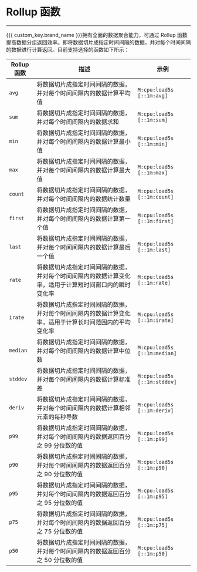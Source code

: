 # Rollup 函数

---

{{{ custom_key.brand_name }}}拥有全面的数据聚合能力，可通过 Rollup 函数提高数据分组返回效率。即将数据切片成指定时间间隔的数据，并对每个时间间隔的数据进行计算返回。目前支持选择的函数如下所示：

| Rollup 函数 | 描述 | 示例| 
| --- | --- |--- |
| `avg` | 将数据切片成指定时间间隔的数据，并对每个时间间隔内的数据计算平均值 |  `M:cpu:load5s [::1m:avg]`  |
| `sum` | 将数据切片成指定时间间隔的数据，并对每个时间间隔内的数据求和 | `M:cpu:load5s [::1m:sum]`|
| `min` |  将数据切片成指定时间间隔的数据，并对每个时间间隔内的数据计算最小值 | `M:cpu:load5s [::1m:min]` |
| `max` | 将数据切片成指定时间间隔的数据，并对每个时间间隔内的数据计算最大值 |  `M:cpu:load5s [::1m:max]` |
| `count` | 将数据切片成指定时间间隔的数据，并对每个时间间隔内的数据统计数量 |`M:cpu:load5s [::1m:count]`   |
| `first` | 将数据切片成指定时间间隔的数据，并对每个时间间隔内的数据计算第一个值 | `M:cpu:load5s [::1m:first]` |
| `last` | 将数据切片成指定时间间隔的数据，并对每个时间间隔内的数据计算最后一个值 | `M:cpu:load5s [::1m:last]` |
| `rate` | 将数据切片成指定时间间隔的数据，并对每个时间间隔内的数据计算变化率，适用于计算短时间窗口内的瞬时变化率 |  `M:cpu:load5s [::1m:rate]` |
| `irate` | 将数据切片成指定时间间隔的数据，并对每个时间间隔内的数据计算变化率，适用于计算长时间范围内的平均变化率 | `M:cpu:load5s [::1m:irate]`  |
| `median` | 将数据切片成指定时间间隔的数据，并对每个时间间隔内的数据计算中位数 | `M:cpu:load5s [::1m:median]`  |
| `stddev` |  将数据切片成指定时间间隔的数据，并对每个时间间隔内的数据计算标准差 |   `M:cpu:load5s [::1m:stddev]`  |
| `deriv` | 将数据切片成指定时间间隔的数据，并对每个时间间隔内的数据计算相邻元素的每秒导数 | `M:cpu:load5s [::1m:deriv]` |
| `p99` | 将数据切片成指定时间间隔的数据，并对每个时间间隔内的数据返回百分之 99 分位数的值  | `M:cpu:load5s [::1m:p99]` |
| `p90` | 将数据切片成指定时间间隔的数据，并对每个时间间隔内的数据返回百分之 90 分位数的值  |  `M:cpu:load5s [::1m:p90]` |
| `p95` | 将数据切片成指定时间间隔的数据，并对每个时间间隔内的数据返回百分之 95 分位数的值 |  `M:cpu:load5s [::1m:p95]` |
| `p75` | 将数据切片成指定时间间隔的数据，并对每个时间间隔内的数据返回百分之 75 分位数的值 | `M:cpu:load5s [::1m:p75]`  |
| `p50` | 将数据切片成指定时间间隔的数据，并对每个时间间隔内的数据返回百分之 50 分位数的值 |  `M:cpu:load5s [::1m:p50]` |

